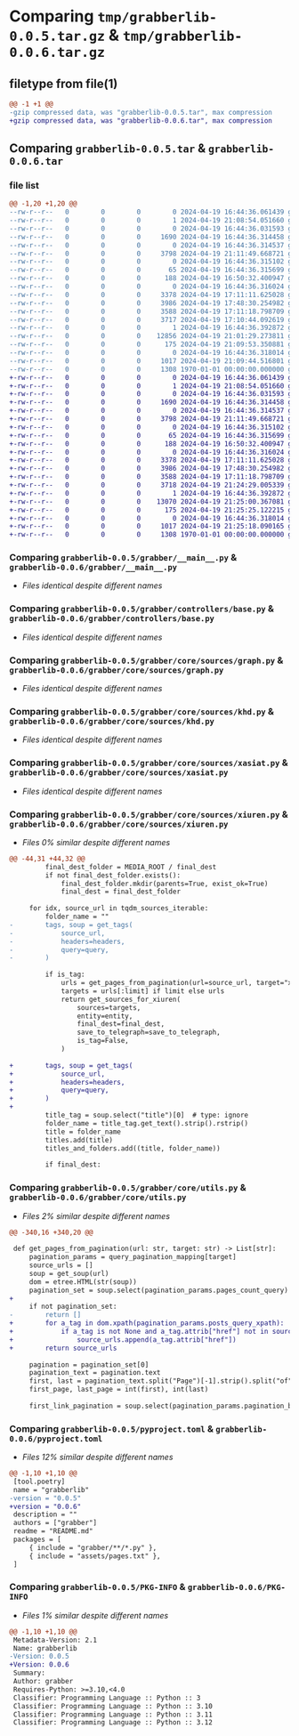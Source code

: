 # Comparing `tmp/grabberlib-0.0.5.tar.gz` & `tmp/grabberlib-0.0.6.tar.gz`

## filetype from file(1)

```diff
@@ -1 +1 @@
-gzip compressed data, was "grabberlib-0.0.5.tar", max compression
+gzip compressed data, was "grabberlib-0.0.6.tar", max compression
```

## Comparing `grabberlib-0.0.5.tar` & `grabberlib-0.0.6.tar`

### file list

```diff
@@ -1,20 +1,20 @@
--rw-r--r--   0        0        0        0 2024-04-19 16:44:36.061439 grabberlib-0.0.5/README.md
--rw-r--r--   0        0        0        1 2024-04-19 21:08:54.051660 grabberlib-0.0.5/assets/pages.txt
--rw-r--r--   0        0        0        0 2024-04-19 16:44:36.031593 grabberlib-0.0.5/grabber/__init__.py
--rw-r--r--   0        0        0     1690 2024-04-19 16:44:36.314458 grabberlib-0.0.5/grabber/__main__.py
--rw-r--r--   0        0        0        0 2024-04-19 16:44:36.314537 grabberlib-0.0.5/grabber/controllers/__init__.py
--rw-r--r--   0        0        0     3798 2024-04-19 21:11:49.668721 grabberlib-0.0.5/grabber/controllers/base.py
--rw-r--r--   0        0        0        0 2024-04-19 16:44:36.315102 grabberlib-0.0.5/grabber/core/__init__.py
--rw-r--r--   0        0        0       65 2024-04-19 16:44:36.315699 grabberlib-0.0.5/grabber/core/exc.py
--rw-r--r--   0        0        0      188 2024-04-19 16:50:32.400947 grabberlib-0.0.5/grabber/core/settings.py
--rw-r--r--   0        0        0        0 2024-04-19 16:44:36.316024 grabberlib-0.0.5/grabber/core/sources/__init__.py
--rw-r--r--   0        0        0     3378 2024-04-19 17:11:11.625028 grabberlib-0.0.5/grabber/core/sources/graph.py
--rw-r--r--   0        0        0     3986 2024-04-19 17:48:30.254982 grabberlib-0.0.5/grabber/core/sources/khd.py
--rw-r--r--   0        0        0     3588 2024-04-19 17:11:18.798709 grabberlib-0.0.5/grabber/core/sources/xasiat.py
--rw-r--r--   0        0        0     3717 2024-04-19 17:10:44.092619 grabberlib-0.0.5/grabber/core/sources/xiuren.py
--rw-r--r--   0        0        0        1 2024-04-19 16:44:36.392872 grabberlib-0.0.5/grabber/core/sources/yellow.py
--rw-r--r--   0        0        0    12856 2024-04-19 21:01:29.273811 grabberlib-0.0.5/grabber/core/utils.py
--rw-r--r--   0        0        0      175 2024-04-19 21:09:53.350881 grabberlib-0.0.5/grabber/core/version.py
--rw-r--r--   0        0        0        0 2024-04-19 16:44:36.318014 grabberlib-0.0.5/grabber/templates/__init__.py
--rw-r--r--   0        0        0     1017 2024-04-19 21:09:44.516801 grabberlib-0.0.5/pyproject.toml
--rw-r--r--   0        0        0     1308 1970-01-01 00:00:00.000000 grabberlib-0.0.5/PKG-INFO
+-rw-r--r--   0        0        0        0 2024-04-19 16:44:36.061439 grabberlib-0.0.6/README.md
+-rw-r--r--   0        0        0        1 2024-04-19 21:08:54.051660 grabberlib-0.0.6/assets/pages.txt
+-rw-r--r--   0        0        0        0 2024-04-19 16:44:36.031593 grabberlib-0.0.6/grabber/__init__.py
+-rw-r--r--   0        0        0     1690 2024-04-19 16:44:36.314458 grabberlib-0.0.6/grabber/__main__.py
+-rw-r--r--   0        0        0        0 2024-04-19 16:44:36.314537 grabberlib-0.0.6/grabber/controllers/__init__.py
+-rw-r--r--   0        0        0     3798 2024-04-19 21:11:49.668721 grabberlib-0.0.6/grabber/controllers/base.py
+-rw-r--r--   0        0        0        0 2024-04-19 16:44:36.315102 grabberlib-0.0.6/grabber/core/__init__.py
+-rw-r--r--   0        0        0       65 2024-04-19 16:44:36.315699 grabberlib-0.0.6/grabber/core/exc.py
+-rw-r--r--   0        0        0      188 2024-04-19 16:50:32.400947 grabberlib-0.0.6/grabber/core/settings.py
+-rw-r--r--   0        0        0        0 2024-04-19 16:44:36.316024 grabberlib-0.0.6/grabber/core/sources/__init__.py
+-rw-r--r--   0        0        0     3378 2024-04-19 17:11:11.625028 grabberlib-0.0.6/grabber/core/sources/graph.py
+-rw-r--r--   0        0        0     3986 2024-04-19 17:48:30.254982 grabberlib-0.0.6/grabber/core/sources/khd.py
+-rw-r--r--   0        0        0     3588 2024-04-19 17:11:18.798709 grabberlib-0.0.6/grabber/core/sources/xasiat.py
+-rw-r--r--   0        0        0     3718 2024-04-19 21:24:29.005339 grabberlib-0.0.6/grabber/core/sources/xiuren.py
+-rw-r--r--   0        0        0        1 2024-04-19 16:44:36.392872 grabberlib-0.0.6/grabber/core/sources/yellow.py
+-rw-r--r--   0        0        0    13070 2024-04-19 21:25:00.367081 grabberlib-0.0.6/grabber/core/utils.py
+-rw-r--r--   0        0        0      175 2024-04-19 21:25:25.122215 grabberlib-0.0.6/grabber/core/version.py
+-rw-r--r--   0        0        0        0 2024-04-19 16:44:36.318014 grabberlib-0.0.6/grabber/templates/__init__.py
+-rw-r--r--   0        0        0     1017 2024-04-19 21:25:18.090165 grabberlib-0.0.6/pyproject.toml
+-rw-r--r--   0        0        0     1308 1970-01-01 00:00:00.000000 grabberlib-0.0.6/PKG-INFO
```

### Comparing `grabberlib-0.0.5/grabber/__main__.py` & `grabberlib-0.0.6/grabber/__main__.py`

 * *Files identical despite different names*

### Comparing `grabberlib-0.0.5/grabber/controllers/base.py` & `grabberlib-0.0.6/grabber/controllers/base.py`

 * *Files identical despite different names*

### Comparing `grabberlib-0.0.5/grabber/core/sources/graph.py` & `grabberlib-0.0.6/grabber/core/sources/graph.py`

 * *Files identical despite different names*

### Comparing `grabberlib-0.0.5/grabber/core/sources/khd.py` & `grabberlib-0.0.6/grabber/core/sources/khd.py`

 * *Files identical despite different names*

### Comparing `grabberlib-0.0.5/grabber/core/sources/xasiat.py` & `grabberlib-0.0.6/grabber/core/sources/xasiat.py`

 * *Files identical despite different names*

### Comparing `grabberlib-0.0.5/grabber/core/sources/xiuren.py` & `grabberlib-0.0.6/grabber/core/sources/xiuren.py`

 * *Files 0% similar despite different names*

```diff
@@ -44,31 +44,32 @@
         final_dest_folder = MEDIA_ROOT / final_dest
         if not final_dest_folder.exists():
             final_dest_folder.mkdir(parents=True, exist_ok=True)
             final_dest = final_dest_folder
 
     for idx, source_url in tqdm_sources_iterable:
         folder_name = ""
-        tags, soup = get_tags(
-            source_url,
-            headers=headers,
-            query=query,
-        )
 
         if is_tag:
             urls = get_pages_from_pagination(url=source_url, target="xiuren")
             targets = urls[:limit] if limit else urls
             return get_sources_for_xiuren(
                 sources=targets,
                 entity=entity,
                 final_dest=final_dest,
                 save_to_telegraph=save_to_telegraph,
                 is_tag=False,
             )
 
+        tags, soup = get_tags(
+            source_url,
+            headers=headers,
+            query=query,
+        )
+
         title_tag = soup.select("title")[0]  # type: ignore
         folder_name = title_tag.get_text().strip().rstrip()
         title = folder_name
         titles.add(title)
         titles_and_folders.add((title, folder_name))
 
         if final_dest:
```

### Comparing `grabberlib-0.0.5/grabber/core/utils.py` & `grabberlib-0.0.6/grabber/core/utils.py`

 * *Files 2% similar despite different names*

```diff
@@ -340,16 +340,20 @@
 
 def get_pages_from_pagination(url: str, target: str) -> List[str]:
     pagination_params = query_pagination_mapping[target]
     source_urls = []
     soup = get_soup(url)
     dom = etree.HTML(str(soup))
     pagination_set = soup.select(pagination_params.pages_count_query)
+
     if not pagination_set:
-        return []
+        for a_tag in dom.xpath(pagination_params.posts_query_xpath):
+            if a_tag is not None and a_tag.attrib["href"] not in source_urls:
+                source_urls.append(a_tag.attrib["href"])
+        return source_urls
 
     pagination = pagination_set[0]
     pagination_text = pagination.text
     first, last = pagination_text.split("Page")[-1].strip().split("of")
     first_page, last_page = int(first), int(last)
 
     first_link_pagination = soup.select(pagination_params.pagination_base_url_query)[0]
```

### Comparing `grabberlib-0.0.5/pyproject.toml` & `grabberlib-0.0.6/pyproject.toml`

 * *Files 12% similar despite different names*

```diff
@@ -1,10 +1,10 @@
 [tool.poetry]
 name = "grabberlib"
-version = "0.0.5"
+version = "0.0.6"
 description = ""
 authors = ["grabber"]
 readme = "README.md"
 packages = [
     { include = "grabber/**/*.py" },
     { include = "assets/pages.txt" },
 ]
```

### Comparing `grabberlib-0.0.5/PKG-INFO` & `grabberlib-0.0.6/PKG-INFO`

 * *Files 1% similar despite different names*

```diff
@@ -1,10 +1,10 @@
 Metadata-Version: 2.1
 Name: grabberlib
-Version: 0.0.5
+Version: 0.0.6
 Summary: 
 Author: grabber
 Requires-Python: >=3.10,<4.0
 Classifier: Programming Language :: Python :: 3
 Classifier: Programming Language :: Python :: 3.10
 Classifier: Programming Language :: Python :: 3.11
 Classifier: Programming Language :: Python :: 3.12
```

